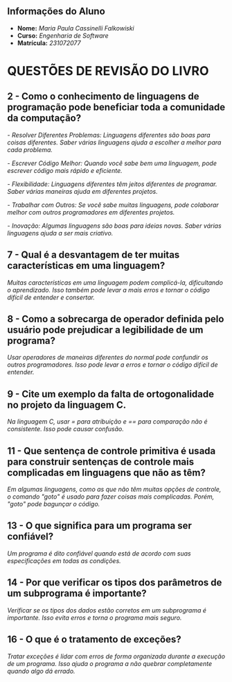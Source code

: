 ## Informações do Aluno

- **Nome:** _Maria Paula Cassinelli Falkowiski_
- **Curso:** _Engenharia de Software_
- **Matrícula:** _231072077_

# QUESTÕES DE REVISÃO DO LIVRO

## **2 - Como o conhecimento de linguagens de programação pode beneficiar toda a comunidade da computação?**

 _- Resolver Diferentes Problemas: Linguagens diferentes são boas para coisas diferentes. Saber várias linguagens ajuda a escolher a melhor para cada problema._

 _- Escrever Código Melhor: Quando você sabe bem uma linguagem, pode escrever código mais rápido e eficiente._

 _- Flexibilidade: Linguagens diferentes têm jeitos diferentes de programar. Saber várias maneiras ajuda em diferentes projetos._

 _- Trabalhar com Outros: Se você sabe muitas linguagens, pode colaborar melhor com outros programadores em diferentes projetos._

 _- Inovação: Algumas linguagens são boas para ideias novas. Saber várias linguagens ajuda a ser mais criativo._

## **7 - Qual é a desvantagem de ter muitas características em uma linguagem?**

_Muitas características em uma linguagem podem complicá-la, dificultando o aprendizado. Isso também pode levar a mais erros e tornar o código difícil de entender e consertar._

## **8 - Como a sobrecarga de operador definida pelo usuário pode prejudicar a legibilidade de um programa?**

_Usar operadores de maneiras diferentes do normal pode confundir os outros programadores. Isso pode levar a erros e tornar o código difícil de entender._

## **9 - Cite um exemplo da falta de ortogonalidade no projeto da linguagem C.**

_Na linguagem C, usar = para atribuição e == para comparação não é consistente. Isso pode causar confusão._

## **11 - Que sentença de controle primitiva é usada para construir sentenças de controle mais complicadas em linguagens que não as têm?**

_Em algumas linguagens, como as que não têm muitas opções de controle, o comando "goto" é usado para fazer coisas mais complicadas. Porém, "goto" pode bagunçar o código._

## **13 - O que significa para um programa ser confiável?**

_Um programa é dito confiável quando está de acordo com suas especificações em todas as condições._

## **14 - Por que verificar os tipos dos parâmetros de um subprograma é importante?**

_Verificar se os tipos dos dados estão corretos em um subprograma é importante. Isso evita erros e torna o programa mais seguro._

## **16 - O que é o tratamento de exceções?**

_Tratar exceções é lidar com erros de forma organizada durante a execução de um programa. Isso ajuda o programa a não quebrar completamente quando algo dá errado._

